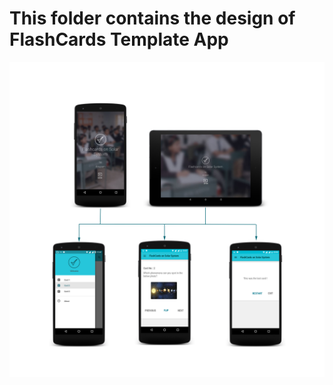 # This folder contains the design of FlashCards Template App
![FlashCards Template App Flow](complete.png "FlashCards Template App Flow")
